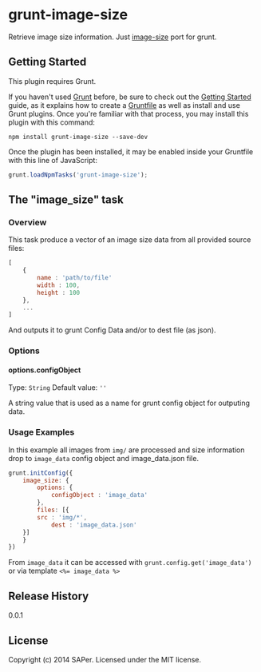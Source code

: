 # grunt-image-size

Retrieve image size information. Just [image-size](https://github.com/netroy/image-size) port for grunt. 

## Getting Started
This plugin requires Grunt.

If you haven't used [Grunt](http://gruntjs.com/) before, be sure to check out the [Getting Started](http://gruntjs.com/getting-started) guide, as it explains how to create a [Gruntfile](http://gruntjs.com/sample-gruntfile) as well as install and use Grunt plugins. Once you're familiar with that process, you may install this plugin with this command:

```shell
npm install grunt-image-size --save-dev
```

Once the plugin has been installed, it may be enabled inside your Gruntfile with this line of JavaScript:

```js
grunt.loadNpmTasks('grunt-image-size');
```

## The "image_size" task

### Overview
This task produce a vector of an image size data from all provided source files:
```js
[
    {
        name : 'path/to/file'
        width : 100,
        height : 100
    },
    ...
]
```
And outputs it to grunt Config Data and/or to dest file (as json).

### Options

#### options.configObject
Type: `String`
Default value: `''`

A string value that is used as a name for grunt config object for outputing data.


### Usage Examples
In this example all images from `img/` are processed and size information drop to `image_data` config object and image_data.json file.
```js
grunt.initConfig({
    image_size: {
        options: {
            configObject : 'image_data'
        },
        files: [{
        src : 'img/*',
            dest : 'image_data.json'
    }]
    }
})
```
From `image_data` it can be accessed with `grunt.config.get('image_data')` or via template `<%= image_data %>`


## Release History
0.0.1

## License
Copyright (c) 2014 SAPer. Licensed under the MIT license.
